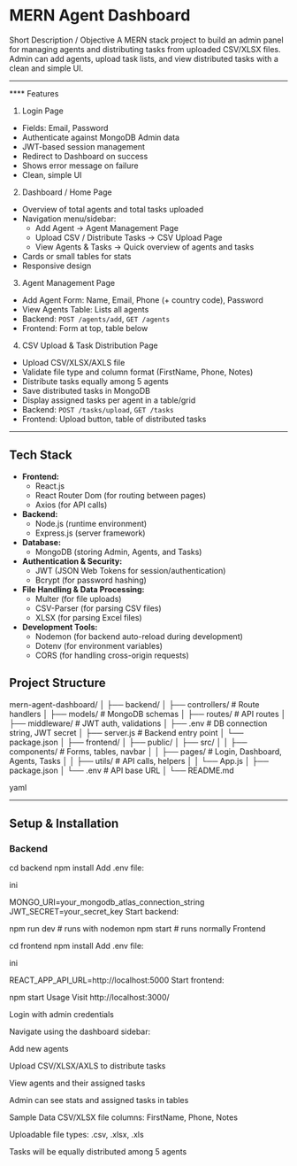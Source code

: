 # MERN Agent Dashboard

Short Description / Objective
A MERN stack project to build an admin panel for managing agents and distributing tasks from uploaded CSV/XLSX files. Admin can add agents, upload task lists, and view distributed tasks with a clean and simple UI.

---

**** Features

 1. Login Page
- Fields: Email, Password
- Authenticate against MongoDB Admin data
- JWT-based session management
- Redirect to Dashboard on success
- Shows error message on failure
- Clean, simple UI

 2. Dashboard / Home Page
- Overview of total agents and total tasks uploaded
- Navigation menu/sidebar:
  - Add Agent → Agent Management Page
  - Upload CSV / Distribute Tasks → CSV Upload Page
  - View Agents & Tasks → Quick overview of agents and tasks
- Cards or small tables for stats
- Responsive design

3. Agent Management Page
- Add Agent Form: Name, Email, Phone (+ country code), Password
- View Agents Table: Lists all agents
- Backend: `POST /agents/add`, `GET /agents`
- Frontend: Form at top, table below

 4. CSV Upload & Task Distribution Page
- Upload CSV/XLSX/AXLS file
- Validate file type and column format (FirstName, Phone, Notes)
- Distribute tasks equally among 5 agents
- Save distributed tasks in MongoDB
- Display assigned tasks per agent in a table/grid
- Backend: `POST /tasks/upload`, `GET /tasks`
- Frontend: Upload button, table of distributed tasks

---

## Tech Stack

- **Frontend:** 
  - React.js 
  - React Router Dom (for routing between pages)
  - Axios (for API calls)
- **Backend:** 
  - Node.js (runtime environment)
  - Express.js (server framework)
- **Database:** 
  - MongoDB (storing Admin, Agents, and Tasks)
- **Authentication & Security:** 
  - JWT (JSON Web Tokens for session/authentication)
  - Bcrypt (for password hashing)
- **File Handling & Data Processing:** 
  - Multer (for file uploads)
  - CSV-Parser (for parsing CSV files)
  - XLSX (for parsing Excel files)
- **Development Tools:** 
  - Nodemon (for backend auto-reload during development)
  - Dotenv (for environment variables)
  - CORS (for handling cross-origin requests)

## Project Structure

mern-agent-dashboard/
│
├── backend/
│ ├── controllers/ # Route handlers
│ ├── models/ # MongoDB schemas
│ ├── routes/ # API routes
│ ├── middleware/ # JWT auth, validations
│ ├── .env # DB connection string, JWT secret
│ ├── server.js # Backend entry point
│ └── package.json
│
├── frontend/
│ ├── public/
│ ├── src/
│ │ ├── components/ # Forms, tables, navbar
│ │ ├── pages/ # Login, Dashboard, Agents, Tasks
│ │ ├── utils/ # API calls, helpers
│ │ └── App.js
│ ├── package.json
│ └── .env # API base URL
│
└── README.md

yaml


---

## Setup & Installation

### Backend

cd backend
npm install
Add .env file:

ini

MONGO_URI=your_mongodb_atlas_connection_string
JWT_SECRET=your_secret_key
Start backend:

npm run dev   # runs with nodemon
npm start     # runs normally
Frontend

cd frontend
npm install
Add .env file:

ini

REACT_APP_API_URL=http://localhost:5000
Start frontend:



npm start
Usage
Visit http://localhost:3000/

Login with admin credentials

Navigate using the dashboard sidebar:

Add new agents

Upload CSV/XLSX/AXLS to distribute tasks

View agents and their assigned tasks

Admin can see stats and assigned tasks in tables

Sample Data
CSV/XLSX file columns: FirstName, Phone, Notes

Uploadable file types: .csv, .xlsx, .xls

Tasks will be equally distributed among 5 agents










